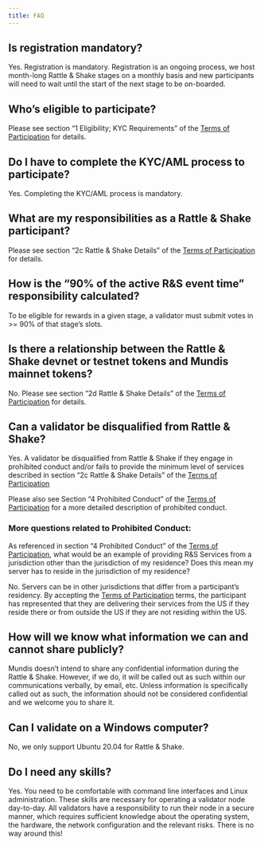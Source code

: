 ```yaml
---
title: FAQ
---
```


## Is registration mandatory?
Yes. Registration is mandatory. Registration is an ongoing process, we host month-long Rattle & Shake stages on a monthly basis and new participants will need to wait until the start of the next stage to be on-boarded. 

## Who’s eligible to participate?
Please see section “1 Eligibility; KYC Requirements” of the [Terms of Participation](terms) for details.

## Do I have to complete the KYC/AML process to participate?
Yes. Completing the KYC/AML process is mandatory.

## What are my responsibilities as a Rattle & Shake participant?
Please see section “2c Rattle & Shake Details” of the [Terms of Participation](terms) for details.

## How is the “90% of the active R&S event time” responsibility calculated?
To be eligible for rewards in a given stage, a validator must submit votes in >= 90% of that stage’s slots.

## Is there a relationship between the Rattle & Shake devnet or testnet tokens and Mundis mainnet tokens?
No. Please see section ”2d Rattle & Shake Details” of the [Terms of Participation](terms) for details.

## Can a validator be disqualified from Rattle & Shake?
Yes. A validator be disqualified from Rattle & Shake if they engage in prohibited conduct and/or fails to provide the minimum level of services described in section “2c Rattle & Shake Details” of the [Terms of Participation](terms)

Please also see Section “4 Prohibited Conduct” of the [Terms of Participation](terms) for a more detailed description of prohibited conduct.

### More questions related to Prohibited Conduct:
As referenced in section “4 Prohibited Conduct” of the [Terms of Participation](terms), what would be an example of providing R&S Services from a jurisdiction other than the jurisdiction of my residence? Does this mean my server has to reside in the jurisdiction of my residence?

No. Servers can be in other jurisdictions that differ from a participant’s residency. By accepting the [Terms of Participation](terms) terms, the participant has represented that they are delivering their services from the US if they reside there or from outside the US if they are not residing within the US.

## How will we know what information we can and cannot share publicly?
Mundis doesn’t intend to share any confidential information during the Rattle & Shake. However, if we do, it will be called out as such within our communications verbally, by email, etc. Unless information is specifically called out as such, the information should not be considered confidential and we welcome you to share it.

## Can I validate on a Windows computer?
No, we only support Ubuntu 20.04 for Rattle & Shake.

## Do I need any skills?
Yes. You need to be comfortable with command line interfaces and Linux administration. These skills are necessary for operating a validator node day-to-day. All validators have a responsibility to run their node in a secure manner, which requires sufficient knowledge about the operating system, the hardware, the network configuration and the relevant risks. There is no way around this!

